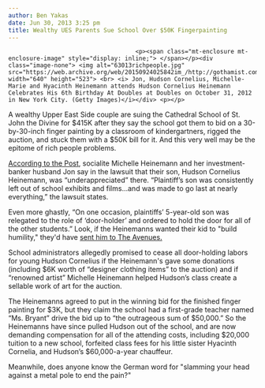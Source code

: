 ```yaml
---
author: Ben Yakas
date: Jun 30, 2013 3:25 pm
title: Wealthy UES Parents Sue School Over $50K Fingerpainting
---
```


	
										<p><span class="mt-enclosure mt-enclosure-image" style="display: inline;"> </span></p><div class="image-none"> <img alt="63013richpeople.jpg" src="https://web.archive.org/web/20150924025842im_/http://gothamist.com/attachments/byakas/63013richpeople.jpg" width="640" height="523"> <br> <i> Jon, Hudson Cornelius, Michelle-Marie and Hyacinth Heinemann attends Hudson Cornelius Heinemann Celebrates His 6th Birthday At Doubles at Doubles on October 31, 2012 in New York City. (Getty Images)</i></div> <p></p>

<p>A wealthy Upper East Side couple are suing the Cathedral School of St. John the Divine for $415K after they say the school got them to bid on a 30-by-30-inch finger painting by a classroom of kindergartners, rigged the auction, and stuck them with a $50K bill for it. And this very well may be the epitome of rich people problems.</p>

<p><a href="https://web.archive.org/web/20150924025842/http://www.nypost.com/p/news/local/manhattan/feelingbidder_bNie678FebHbCaXhiDKnaN">According to the Post</a>, socialite Michelle Heinemann and her investment-banker husband Jon say in the lawsuit that their son, Hudson Cornelius Heinemann, was &#x201C;underappreciated&#x201D; there. &#x201C;Plaintiff&#x2019;s son was consistently left out of school exhibits and films...and was made to go last at nearly everything,&#x201D; the lawsuit states. </p>

<p>Even more ghastly, &#x201C;On one occasion, plaintiffs&#x2019; 5-year-old son was relegated to the role of &#x2018;door-holder&#x2019; and ordered to hold the door for all of the other students.&#x201D; Look, if the Heinemanns wanted their kid to &quot;build humility,&quot; they&apos;d have <a href="https://web.archive.org/web/20150924025842/http://www.nytimes.com/2013/05/05/magazine/is-avenues-the-best-education-money-can-buy.html?pagewanted=all">sent him to The Avenues.</a> </p>

<p>School administrators allegedly promised to cease all door-holding labors for young Hudson Cornelius if the Heinemann&apos;s gave some donations (including $6K worth of &#x201C;designer clothing items&#x201D; to the auction) and if &#x201C;renowned artist&#x201D; Michelle Heinemann helped Hudson&#x2019;s class create a sellable work of art for the auction. </p>

<p>The Heinemanns agreed to put in the winning bid for the finished finger painting for $3K, but they claim the school had a first-grade teacher named &#x201C;Ms. Bryant&#x201D; drive the bid up to &#x201C;the outrageous sum of $50,000.&#x201D; So the Heinemanns have since pulled Hudson out of the school, and are now demanding compensation for all of the attending costs, including $20,000 tuition to a new school, forfeited class fees for his little sister Hyacinth Cornelia, and Hudson&#x2019;s $60,000-a-year chauffeur. </p>

<p>Meanwhile, does anyone know the German word for &quot;slamming your head against a metal pole to end the pain?&quot;</p>					
										
									
				